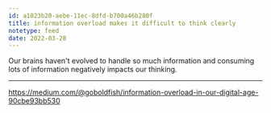 ```yaml
---
id: a1023b20-aebe-11ec-8dfd-b700a46b280f
title: information overload makes it difficult to think clearly
notetype: feed
date: 2022-03-28
---
```


Our brains haven't evolved to handle so much information and consuming lots of information negatively impacts our thinking.

---

https://medium.com/@goboldfish/information-overload-in-our-digital-age-90cbe93bb530
